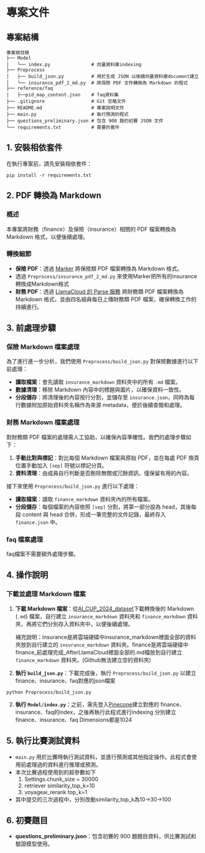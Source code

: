 # 專案文件

## 專案結構
```plaintext
專案根目錄
├── Model
│   └── index.py               # 向量資料庫indexing
├── Preprocess
│   ├── build_json.py          # 用於生成 JSON 以後續向量資料庫document建立
│   └── insurance_pdf_2_md.py  # 將保險 PDF 文件轉換為 Markdown 的程式
├── reference/faq
|   ├──pid_map_content.json    # faq資料集
├── .gitignore                 # Git 忽略文件
├── README.md                  # 專案說明文件
├── main.py                    # 執行預測的程式
├── questions_preliminary.json # 包含 900 題的初賽 JSON 文件
└── requirements.txt           # 需要的套件
```
## 1. 安裝相依套件
在執行專案前，請先安裝相依套件：
```
pip install -r requirements.txt
```
## 2. PDF 轉換為 Markdown

### 概述
本專案將財務（finance）及保險（insurance）相關的 PDF 檔案轉換為 Markdown 格式，以便後續處理。

### 轉換細節
- **保險 PDF**：透過 [Marker](https://github.com/VikParuchuri/marker) 將保險類 PDF 檔案轉換為 Markdown 格式。
- 透過 `Preprocess/insurance_pdf_2_md.py` 來使用Marker把所有的insurance轉換成Markdown格式
- **財務 PDF**：透過 [LlamaCloud 的 Parse 服務](https://cloud.llamaindex.ai/project/37d122c8-90cf-422c-b8dd-5bcdf26d6cd6/parse) 將財務類 PDF 檔案轉換為 Markdown 格式，並由四名組員每日上傳財務類 PDF 檔案，確保轉換工作的持續進行。

## 3. 前處理步驟

### 保險 Markdown 檔案處理
為了進行進一步分析，我們使用 `Preprocess/build_json.py` 對保險數據進行以下前處理：

- **讀取檔案**：會先讀取 `insurance_markdown` 資料夾中的所有 `.md` 檔案。
- **數據清理**：移除 Markdown 內容中的標題與圖片，以確保資料一致性。
- **分段儲存**：將清理後的內容按行分割，並儲存至 `insurance.json`，同時為每行數據附加原始資料夾名稱作為來源 metadata，便於後續查閱和處理。

### 財務 Markdown 檔案處理
對財務類 PDF 檔案的處理需人工協助，以確保內容準確性。我們的處理步驟如下：

1. **手動比對與標記**：對比每個 Markdown 檔案與原始 PDF，並在每處 PDF 換頁位置手動加入 `[sep]` 符號以標記分頁。
2. **資料清理**：由成員自行判斷是否刪除無關或冗餘資訊，僅保留有用的內容。

接下來使用 `Preprocess/build_json.py` 進行以下處理：

- **讀取檔案**：讀取 `finance_markdown` 資料夾內的所有檔案。
- **分段儲存**：每個檔案的內容依照 `[sep]` 分割，將第一部分設為 head，其後每段 content 與 head 合併，形成一筆完整的文件記錄，最終存入 `finance.json` 中。
### faq 檔案處理
faq檔案不需要額外處理步驟。

## 4. 操作說明

### 下載並處理 Markdown 檔案

1. **下載 Markdown 檔案**：從[AI_CUP_2024_dataset](https://drive.google.com/drive/u/0/folders/1ldEWRbzwjKm6Q3_dyoq8YIJRfygjiNFl)下載轉換後的 Markdown (`.md`) 檔案，自行建立 `insurance_markdown` 資料夾和 `finance_markdown` 資料夾，再將它們分別存入資料夾中，以便後續處理。
  
   補充說明：insurance是將雲端硬碟中insurance_markdown裡面全部的資料夾放到自行建立的 `insurance_markdown` 資料夾。finance是將雲端硬碟中finance_前處理完成_AfterLlamaCloud裡面全部的.md檔放到自行建立 `finance_markdown` 資料夾。(Github無法建立空的資料夾)

4. **執行 `build_json.py`**：下載完成後，執行 `Preprocess/build_json.py` 以建立
finance、insurance、faq對應的json檔案

```
python Preprocess/build_json.py
```
2. **執行 `Model/index.py`**：之前，需先登入[Pinecone](https://www.pinecone.io/)建立對應的 finance、insurance、faq的index，之後再執行此程式進行indexing
分別建立 finance、insurance、faq Dimensions都是1024
## 5. 執行比賽測試資料

- `main.py` 用於比賽時執行測試資料，並進行預測或其他指定操作。此程式會使用前處理過的資料進行推理或預測。
- 本次比賽過程使用到的超參數如下
    1. Settings.chunk_size = 30000
    2. retriever similarity_top_k=10
    3. voyageai_rerank top_k=1 
- 其中提交的三次過程中，分別改動similarity_top_k為10->30->100
## 6. 初賽題目

- **questions_preliminary.json**：包含初賽的 900 題題目資料，供比賽測試和驗證模型使用。
